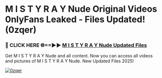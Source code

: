 # M I S T Y R A Y Nude Original Videos 0nlyFans Leaked - Files Updated! (0zqer)

<h3>🔴 CLICK HERE 🌐==►► <a href="https://tinyurl.com/y5r63du9" rel="nofollow">M I S T Y R A Y Nude Updated Files</a></h3>

Get M I S T Y R A Y Nude and all content. Now you can access all videos and pictures of M I S T Y R A Y Nude. New Updated Files 2025!

[![0zqer](https://i.imgur.com/UVo9nyh.gif)](https://tinyurl.com/y5r63du9)